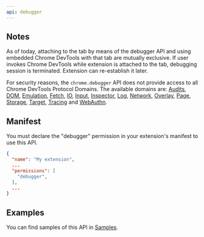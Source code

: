 ```yaml
---
api: debugger
---
```


## Notes

As of today, attaching to the tab by means of the debugger API and using embedded Chrome DevTools
with that tab are mutually exclusive. If user invokes Chrome DevTools while extension is attached to
the tab, debugging session is terminated. Extension can re-establish it later.

For security reasons, the `chrome.debugger` API does not provide access to all Chrome DevTools
Protocol Domains. The available domains are: [Audits][1], [DOM][2], [Emulation][3], [Fetch][4],
[IO][5], [Input][6], [Inspector][7], [Log][8], [Network][9], [Overlay][10], [Page][11],
[Storage][12], [Target][13], [Tracing][14] and [WebAuthn][15].


## Manifest

You must declare the "debugger" permission in your extension's manifest to use this API.

```json
{
  "name": "My extension",
  ...
  "permissions": [
    "debugger",
  ],
  ...
}
```

## Examples

You can find samples of this API in [Samples][16].

[1]: https://chromedevtools.github.io/devtools-protocol/tot/Audits
[2]: https://chromedevtools.github.io/devtools-protocol/tot/DOM
[3]: https://chromedevtools.github.io/devtools-protocol/tot/Emulation
[4]: https://chromedevtools.github.io/devtools-protocol/tot/Fetch
[5]: https://chromedevtools.github.io/devtools-protocol/tot/IO
[6]: https://chromedevtools.github.io/devtools-protocol/tot/Input
[7]: https://chromedevtools.github.io/devtools-protocol/tot/Inspector
[8]: https://chromedevtools.github.io/devtools-protocol/tot/Log
[9]: https://chromedevtools.github.io/devtools-protocol/tot/Network
[10]: https://chromedevtools.github.io/devtools-protocol/tot/Overlay
[11]: https://chromedevtools.github.io/devtools-protocol/tot/Page
[12]: https://chromedevtools.github.io/devtools-protocol/tot/Storage
[13]: https://chromedevtools.github.io/devtools-protocol/tot/Target
[14]: https://chromedevtools.github.io/devtools-protocol/tot/Tracing
[15]: https://chromedevtools.github.io/devtools-protocol/tot/WebAuthn
[16]: /docs/extensions/mv2/samples#search:debugger
